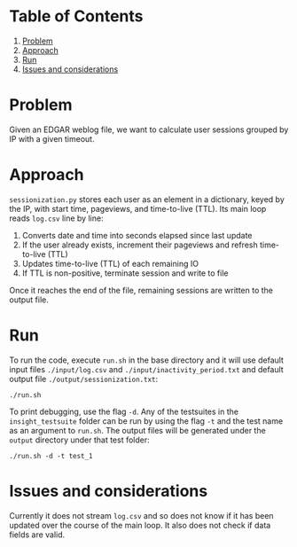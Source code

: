 # Table of Contents

1. [Problem](README.md#problem)
2. [Approach](README.md#approach)
3. [Run](README.md#run)
4. [Issues and considerations](README.md#issues-and-considerations)

# Problem

Given an EDGAR weblog file, we want to calculate user sessions grouped by IP with a given timeout.

# Approach

`sessionization.py` stores each user as an element in a dictionary, keyed by the IP, with start time, pageviews, and time-to-live (TTL). Its main loop reads `log.csv` line by line:

1. Converts date and time into seconds elapsed since last update
2. If the user already exists, increment their pageviews and refresh time-to-live (TTL)
3. Updates time-to-live (TTL) of each remaining IO
4. If TTL is non-positive, terminate session and write to file

Once it reaches the end of the file, remaining sessions are written to the output file.

# Run

To run the code, execute `run.sh` in the base directory and it will use default input files `./input/log.csv` and `./input/inactivity_period.txt` and default output file `./output/sessionization.txt`:

```
./run.sh
```

To print debugging, use the flag `-d`. Any of the testsuites in the `insight_testsuite` folder can be run by using the flag `-t` and the test name as an argument to `run.sh`. The output files will be generated under the `output` directory under that test folder:

```
./run.sh -d -t test_1
```

# Issues and considerations

Currently it does not stream `log.csv` and so does not know if it has been updated over the course of the main loop. It also does not check if data fields are valid.
